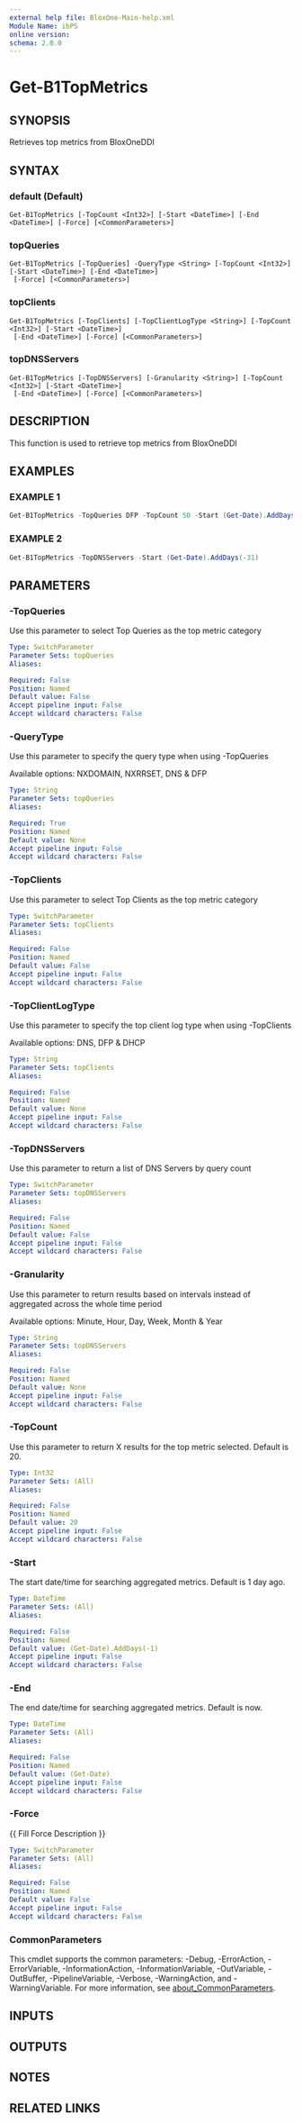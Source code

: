 ```yaml
---
external help file: BloxOne-Main-help.xml
Module Name: ibPS
online version:
schema: 2.0.0
---
```


# Get-B1TopMetrics

## SYNOPSIS
Retrieves top metrics from BloxOneDDI

## SYNTAX

### default (Default)
```
Get-B1TopMetrics [-TopCount <Int32>] [-Start <DateTime>] [-End <DateTime>] [-Force] [<CommonParameters>]
```

### topQueries
```
Get-B1TopMetrics [-TopQueries] -QueryType <String> [-TopCount <Int32>] [-Start <DateTime>] [-End <DateTime>]
 [-Force] [<CommonParameters>]
```

### topClients
```
Get-B1TopMetrics [-TopClients] [-TopClientLogType <String>] [-TopCount <Int32>] [-Start <DateTime>]
 [-End <DateTime>] [-Force] [<CommonParameters>]
```

### topDNSServers
```
Get-B1TopMetrics [-TopDNSServers] [-Granularity <String>] [-TopCount <Int32>] [-Start <DateTime>]
 [-End <DateTime>] [-Force] [<CommonParameters>]
```

## DESCRIPTION
This function is used to retrieve top metrics from BloxOneDDI

## EXAMPLES

### EXAMPLE 1
```powershell
Get-B1TopMetrics -TopQueries DFP -TopCount 50 -Start (Get-Date).AddDays(-1)
```

### EXAMPLE 2
```powershell
Get-B1TopMetrics -TopDNSServers -Start (Get-Date).AddDays(-31)
```

## PARAMETERS

### -TopQueries
Use this parameter to select Top Queries as the top metric category

```yaml
Type: SwitchParameter
Parameter Sets: topQueries
Aliases:

Required: False
Position: Named
Default value: False
Accept pipeline input: False
Accept wildcard characters: False
```

### -QueryType
Use this parameter to specify the query type when using -TopQueries

Available options: NXDOMAIN, NXRRSET, DNS & DFP

```yaml
Type: String
Parameter Sets: topQueries
Aliases:

Required: True
Position: Named
Default value: None
Accept pipeline input: False
Accept wildcard characters: False
```

### -TopClients
Use this parameter to select Top Clients as the top metric category

```yaml
Type: SwitchParameter
Parameter Sets: topClients
Aliases:

Required: False
Position: Named
Default value: False
Accept pipeline input: False
Accept wildcard characters: False
```

### -TopClientLogType
Use this parameter to specify the top client log type when using -TopClients

Available options: DNS, DFP & DHCP

```yaml
Type: String
Parameter Sets: topClients
Aliases:

Required: False
Position: Named
Default value: None
Accept pipeline input: False
Accept wildcard characters: False
```

### -TopDNSServers
Use this parameter to return a list of DNS Servers by query count

```yaml
Type: SwitchParameter
Parameter Sets: topDNSServers
Aliases:

Required: False
Position: Named
Default value: False
Accept pipeline input: False
Accept wildcard characters: False
```

### -Granularity
Use this parameter to return results based on intervals instead of aggregated across the whole time period

Available options: Minute, Hour, Day, Week, Month & Year

```yaml
Type: String
Parameter Sets: topDNSServers
Aliases:

Required: False
Position: Named
Default value: None
Accept pipeline input: False
Accept wildcard characters: False
```

### -TopCount
Use this parameter to return X results for the top metric selected.
Default is 20.

```yaml
Type: Int32
Parameter Sets: (All)
Aliases:

Required: False
Position: Named
Default value: 20
Accept pipeline input: False
Accept wildcard characters: False
```

### -Start
The start date/time for searching aggregated metrics.
Default is 1 day ago.

```yaml
Type: DateTime
Parameter Sets: (All)
Aliases:

Required: False
Position: Named
Default value: (Get-Date).AddDays(-1)
Accept pipeline input: False
Accept wildcard characters: False
```

### -End
The end date/time for searching aggregated metrics.
Default is now.

```yaml
Type: DateTime
Parameter Sets: (All)
Aliases:

Required: False
Position: Named
Default value: (Get-Date)
Accept pipeline input: False
Accept wildcard characters: False
```

### -Force
{{ Fill Force Description }}

```yaml
Type: SwitchParameter
Parameter Sets: (All)
Aliases:

Required: False
Position: Named
Default value: False
Accept pipeline input: False
Accept wildcard characters: False
```

### CommonParameters
This cmdlet supports the common parameters: -Debug, -ErrorAction, -ErrorVariable, -InformationAction, -InformationVariable, -OutVariable, -OutBuffer, -PipelineVariable, -Verbose, -WarningAction, and -WarningVariable. For more information, see [about_CommonParameters](http://go.microsoft.com/fwlink/?LinkID=113216).

## INPUTS

## OUTPUTS

## NOTES

## RELATED LINKS
